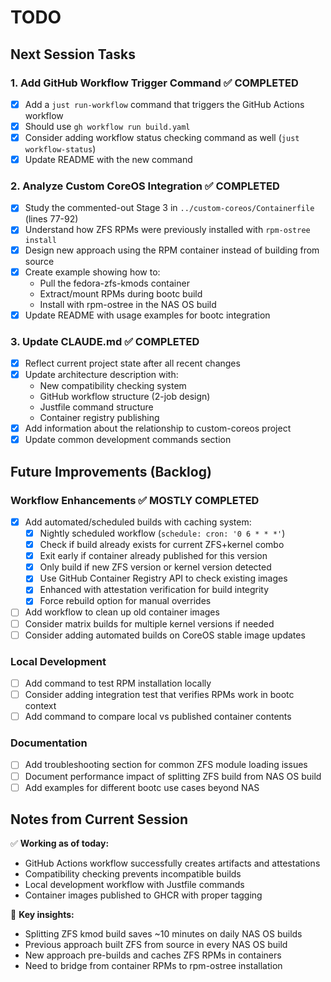 # TODO

## Next Session Tasks

### 1. Add GitHub Workflow Trigger Command ✅ COMPLETED
- [x] Add a `just run-workflow` command that triggers the GitHub Actions workflow
- [x] Should use `gh workflow run build.yaml` 
- [x] Consider adding workflow status checking command as well (`just workflow-status`)
- [x] Update README with the new command

### 2. Analyze Custom CoreOS Integration ✅ COMPLETED
- [x] Study the commented-out Stage 3 in `../custom-coreos/Containerfile` (lines 77-92)
- [x] Understand how ZFS RPMs were previously installed with `rpm-ostree install`
- [x] Design new approach using the RPM container instead of building from source
- [x] Create example showing how to:
  - Pull the fedora-zfs-kmods container 
  - Extract/mount RPMs during bootc build
  - Install with rpm-ostree in the NAS OS build
- [x] Update README with usage examples for bootc integration

### 3. Update CLAUDE.md ✅ COMPLETED
- [x] Reflect current project state after all recent changes
- [x] Update architecture description with:
  - New compatibility checking system
  - GitHub workflow structure (2-job design)
  - Justfile command structure
  - Container registry publishing
- [x] Add information about the relationship to custom-coreos project
- [x] Update common development commands section

## Future Improvements (Backlog)

### Workflow Enhancements ✅ MOSTLY COMPLETED
- [x] Add automated/scheduled builds with caching system:
  - [x] Nightly scheduled workflow (`schedule: cron: '0 6 * * *'`)
  - [x] Check if build already exists for current ZFS+kernel combo
  - [x] Exit early if container already published for this version
  - [x] Only build if new ZFS version or kernel version detected
  - [x] Use GitHub Container Registry API to check existing images
  - [x] Enhanced with attestation verification for build integrity
  - [x] Force rebuild option for manual overrides
- [ ] Add workflow to clean up old container images
- [ ] Consider matrix builds for multiple kernel versions if needed
- [ ] Consider adding automated builds on CoreOS stable image updates

### Local Development
- [ ] Add command to test RPM installation locally
- [ ] Consider adding integration test that verifies RPMs work in bootc context
- [ ] Add command to compare local vs published container contents

### Documentation
- [ ] Add troubleshooting section for common ZFS module loading issues
- [ ] Document performance impact of splitting ZFS build from NAS OS build
- [ ] Add examples for different bootc use cases beyond NAS

## Notes from Current Session

✅ **Working as of today:**
- GitHub Actions workflow successfully creates artifacts and attestations
- Compatibility checking prevents incompatible builds
- Local development workflow with Justfile commands
- Container images published to GHCR with proper tagging

📝 **Key insights:**
- Splitting ZFS kmod build saves ~10 minutes on daily NAS OS builds
- Previous approach built ZFS from source in every NAS OS build
- New approach pre-builds and caches ZFS RPMs in containers
- Need to bridge from container RPMs to rpm-ostree installation